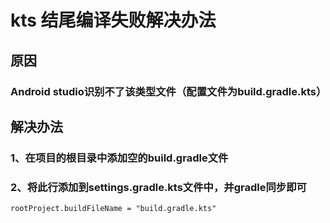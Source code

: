 # kts 结尾编译失败解决办法
## 原因
### Android studio识别不了该类型文件（配置文件为build.gradle.kts）

## 解决办法
### 1、在项目的根目录中添加空的build.gradle文件
### 2、将此行添加到settings.gradle.kts文件中，并gradle同步即可

```
rootProject.buildFileName = "build.gradle.kts"
```